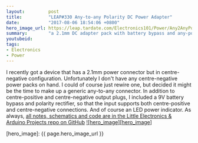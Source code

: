 ```yaml
---
layout:         post
title:          "LEAP#330 Any-to-any Polarity DC Power Adapter"
date:           "2017-08-06 18:54:06 +0800"
hero_image_url: https://leap.tardate.com/Electronics101/Power/Any2AnyPowerPack/assets/Any2AnyPowerPack_build.jpg
summary:        "a 2.1mm DC adapter pack with battery bypass and any-polarity to any-polarity connectors"
youtubeid:
tags:
- Electronics
- Power
---
```


I recently got a device that has a 2.1mm power connector but in centre-negative configuration.
Unfortunately I don't have any centre-negative power packs on hand. I could of course just rewire one,
but decided it might be the time to make up a generic any-to-any connector.
In addition to centre-positive and centre-negative output plugs, I included
a 9V battery bypass and polarity rectifier, so that the input supports both centre-positive and centre-negative connections.
And of course an LED power indicator.
As always, [all notes, schematics and code are in the Little Electronics & Arduino Projects repo on GitHub][project]
[![hero_image][hero_image]][project]

[leap]: https://leap.tardate.com
[project]: https://github.com/tardate/LittleArduinoProjects/tree/master/Electronics101/Power/Any2AnyPowerPack
[hero_image]: {{ page.hero_image_url }}
